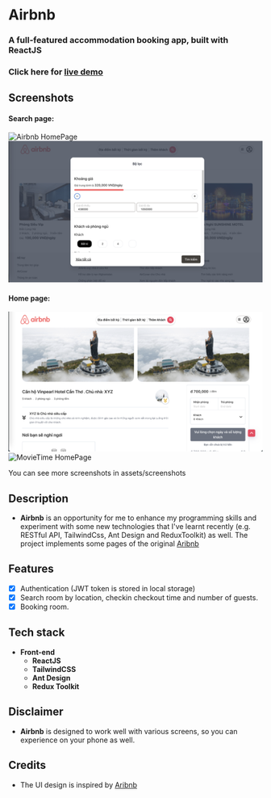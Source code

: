 # **Airbnb**

### **A full-featured accommodation booking app, built with ReactJS**

### Click here for [live demo](https://airbnb-bc21.netlify.app/)

## Screenshots

#### Search page:

![Airbnb HomePage](./assets/wireframes/search.png)
![Airbnb HomePage](./assets/screenshots/search_filter.png)

#### Home page:

![MovieTime HomePage](./assets/screenshots/detail_pc.png)
![MovieTime HomePage](./assets/wireframes/detail_mobile.png)

You can see more screenshots in assets/screenshots

## Description

-   **Airbnb** is an opportunity for me to enhance my programming skills and experiment with some new technologies that I've learnt recently (e.g. RESTful API, TailwindCss, Ant Design and ReduxToolkit) as well. The project implements some pages of the original [Aribnb](https://www.airbnb.com.vn/)

## Features

-   [x] Authentication (JWT token is stored in local storage)
-   [x] Search room by location, checkin checkout time and number of guests.
-   [x] Booking room.

## Tech stack

-   **Front-end**
    -   **ReactJS**
    -   **TailwindCSS**
    -   **Ant Design**
    -   **Redux Toolkit**

## Disclaimer

-   **Airbnb** is designed to work well with various screens, so you can experience on your phone as well.

## Credits

-   The UI design is inspired by [Aribnb](https://www.airbnb.com.vn/)
